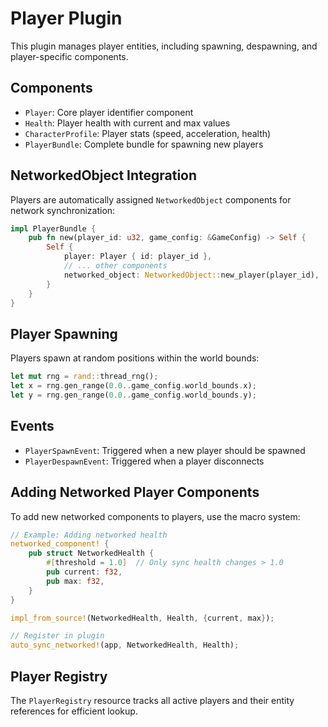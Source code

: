 # Player Plugin

This plugin manages player entities, including spawning, despawning, and player-specific components.

## Components

- `Player`: Core player identifier component
- `Health`: Player health with current and max values
- `CharacterProfile`: Player stats (speed, acceleration, health)
- `PlayerBundle`: Complete bundle for spawning new players

## NetworkedObject Integration

Players are automatically assigned `NetworkedObject` components for network synchronization:

```rust
impl PlayerBundle {
    pub fn new(player_id: u32, game_config: &GameConfig) -> Self {
        Self {
            player: Player { id: player_id },
            // ... other components
            networked_object: NetworkedObject::new_player(player_id),
        }
    }
}
```

## Player Spawning

Players spawn at random positions within the world bounds:

```rust
let mut rng = rand::thread_rng();
let x = rng.gen_range(0.0..game_config.world_bounds.x);
let y = rng.gen_range(0.0..game_config.world_bounds.y);
```

## Events

- `PlayerSpawnEvent`: Triggered when a new player should be spawned
- `PlayerDespawnEvent`: Triggered when a player disconnects

## Adding Networked Player Components

To add new networked components to players, use the macro system:

```rust
// Example: Adding networked health
networked_component! {
    pub struct NetworkedHealth {
        #[threshold = 1.0]  // Only sync health changes > 1.0
        pub current: f32,
        pub max: f32,
    }
}

impl_from_source!(NetworkedHealth, Health, {current, max});

// Register in plugin
auto_sync_networked!(app, NetworkedHealth, Health);
```

## Player Registry

The `PlayerRegistry` resource tracks all active players and their entity references for efficient lookup.
